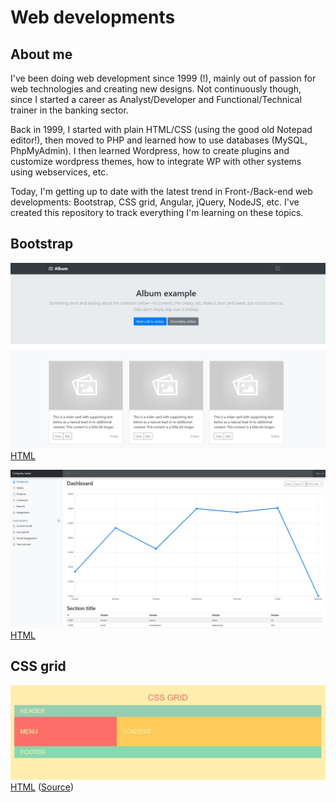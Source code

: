 # Web developments

## About me

I've been doing web development since 1999 (!), mainly out of passion for web technologies and creating new designs. Not continuously though, since I started a career as Analyst/Developer and Functional/Technical trainer in the banking sector.  

Back in 1999, I started with plain HTML/CSS (using the good old Notepad editor!), then moved to PHP and learned how to use databases (MySQL, PhpMyAdmin).  I then learned Wordpress, how to create plugins and customize wordpress themes, how to integrate WP with other systems using webservices, etc.  

Today, I'm getting up to date with the latest trend in Front-/Back-end web developments: Bootstrap, CSS grid, Angular, jQuery, NodeJS, etc.  I've created this repository to track everything I'm learning on these topics.

## Bootstrap

![alt text](bootstrap/album.jpg?raw=true "Album")
[HTML](bootstrap/album.html)

![alt text](bootstrap/dashboard.jpg?raw=true "Dashboard")
[HTML](bootstrap/dashboard.html)

## CSS grid
![alt text](css-grid/css-grid.jpg?raw=true "CSS grid")
[HTML](css-grid/example1.html) ([Source](https://scrimba.com))